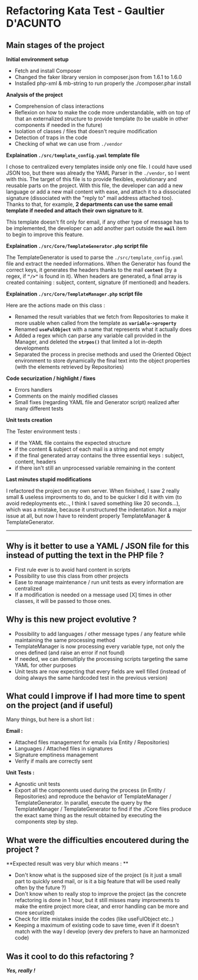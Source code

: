 # Refactoring Kata Test - Gaultier D'ACUNTO



## Main stages of the project



**Initial environment setup**
- Fetch and install Composer
- Changed the faker library version in composer.json from 1.6.1 to 1.6.0 
- Installed php-xml & mb-string to run properly the ./composer.phar install


**Analysis of the project**
- Comprehension of class interactions
- Reflexion on how to make the code more understandable, with on top of that an externalized structure to provide template (to be usable in other components if needed in the future)
- Isolation of classes / files that doesn't require modification
- Detection of traps in the code
- Checking of what we can use from `./vendor`


**Explaination `./src/template_config.yaml` template file**

I chose to centralized every templates inside only one file. I could have used JSON too, but there was already the YAML Parser in the `./vendor`, so I went with this. 
The target of this file is to provide flexibles, evolutionary and reusable parts on the project. 
With this file, the developer can add a new language or add a new mail content with ease, and attach it to a dissociated signature (dissociated with the "reply to" mail address attached too). Thanks to that, for example, **2 departments can use the same email template if needed and attach their own signature to it**.

This template doesn't fit only for email, if any other type of message has to be implemented, the developer can add another part outside the **`mail`** item to begin to improve this feature.


**Explaination `./src/Core/TemplateGenerator.php` script file**

The TemplateGenerator is used to parse the `./src/template_config.yaml` file and extract the needed informations. When the Generator has found the correct keys, it generates the headers thanks to the mail **`content`** (by a regex, if **`"/>"`** is found in it).
When headers are generated, a final array is created containing : subject, content, signature (if mentioned) and headers.


**Explaination `./src/Core/TemplateManager.php` script file**

Here are the actions made on this class : 

- Renamed the result variables that we fetch from Repositories to make it more usable when called from the template as **`variable->property`**
- Renamed **`useFulObject`** with a name that represents what it actually does
- Added a regex which can parse any variable call provided in the Manager, and deleted the **`strpos()`** that limited a lot in-depth developments 
- Separated the process in precise methods and used the Oriented Object environment to store dynamically the final text into the object properties (with the elements retrieved by Repositories)


**Code securization / highlight / fixes**

- Errors handlers
- Comments on the mainly modified classes
- Small fixes (regarding YAML file and Generator script) realized after many different tests


**Unit tests creation**

The Tester environment tests :  
- if the YAML file contains the expected structure
- if the content & subject of each mail is a string and not empty
- if the final generated array contains the three essential keys : subject, content, headers
- if there isn't still an unprocessed variable remaining in the content


**Last minutes stupid modifications**

I refactored the project on my own server. When finished, I saw 2 really small & useless improvments to do, and to be quicker I did it with vim (to avoid redeployments etc.., I think I saved something like 20 seconds...), which was a mistake, because it unstructured the indentation. Not a major issue at all, but now I have to reindent properly TemplateManager & TemplateGenerator.



--------------------------------------------------------------------



## Why is it better to use a YAML / JSON file for this instead of putting the text in the PHP file ?

- First rule ever is to avoid hard content in scripts
- Possibility to use this class from other projects
- Ease to manage maintenance / run unit tests as every information are centralized
- If a modification is needed on a message used [X] times in other classes, it will be passed to those ones. 



## Why is this new project evolutive ?

- Possibility to add languages / other message types / any feature while maintaining the same processing method
- TemplateManager is now processing every variable type, not only the ones defined (and raise an error if not found)
- If needed, we can demultiply the processing scripts targeting the same YAML for other purposes
- Unit tests are now expecting that every fields are well filled (instead of doing always the same hardcoded test in the previous version)



## What could I improve if I had more time to spent on the project (and if useful)

Many things, but here is a short list :

**Email :** 
- Attached files management for emails (via Entity / Repositories)
- Languages / Attached files in signatures
- Signature emptiness management
- Verify if mails are correctly sent

**Unit Tests :**
- Agnostic unit tests 
- Export all the components used during the process (in Entity / Repositories) and reproduce the behavior of TemplateManager / TemplateGenerator. In parallel, execute the query by the TemplateManager / TemplateGenerator to find if the ./Core files produce the exact same thing as the result obtained by executing the components step by step.



## What were the difficulties encoutered during the project ? 

**Expected result was very blur which means : ** 

- Don't know what is the supposed size of the project (is it just a small part to quickly send mail, or is it a big feature that will be used really often by the future ?)
- Don't know when to really stop to improve the project (as the concrete refactoring is done in 1 hour, but it still misses many improvments to make the entire project more clear, and error handling can be more and more securized)
- Check for little mistakes inside the codes (like useFulObject etc..)
- Keeping a maximum of existing code to save time, even if it doesn't match with the way I develop (every dev prefers to have an harmonized code)



## Was it cool to do this refactoring ? 

***Yes, really !***

